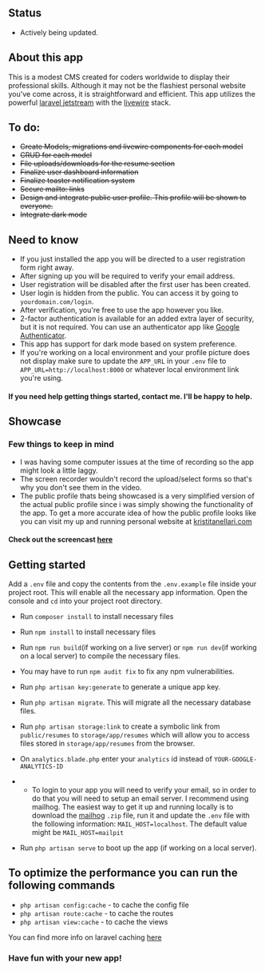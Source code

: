 ## Status

* Actively being updated.

## About this app

This is a modest CMS created for coders worldwide to display their professional skills. Although it may not be the flashiest personal website you've come across, it is straightforward and efficient. This app utilizes the powerful [laravel jetstream](https://jetstream.laravel.com/3.x/introduction.html) with the [livewire](https://laravel-livewire.com/) stack.

## To do:

* ~~Create Models, migrations and livewire components for each model~~
* ~~CRUD for each model~~
* ~~File uploads/downloads for the resume section~~
* ~~Finalize user dashboard information~~
* ~~Finalize toaster notification system~~
* ~~Secure mailto: links~~
* ~~Design and integrate public user profile. This profile will be shown to everyone.~~
* ~~Integrate dark mode~~

## Need to know
* If you just installed the app you will be directed to a user registration form right away. 
* After signing up you will be required to verify your email address. 
* User registration will be disabled after the first user has been created.
* User login is hidden from the public. You can access it by going to `yourdomain.com/login`.
* After verification, you're free to use the app however you like.
* 2-factor authentication is available for an added extra layer of security, but it is not required. You can use an authenticator app like [Google Authenticator](https://play.google.com/store/apps/details?id=com.google.android.apps.authenticator2&hl=en_US&gl=US).
* This app has support for dark mode based on system preference.
* If you're working on a local environment and your profile picture does not display make sure to update the `APP_URL` in your `.env` file to `APP_URL=http://localhost:8000` or whatever local environment link you're using.

#### If you need help getting things started, contact me. I'll be happy to help.

## Showcase

### Few things to keep in mind

* I was having some computer issues at the time of recording so the app might look a little laggy.
* The screen recorder wouldn't record the upload/select forms so that's why you don't see them in the video.
* The public profile thats being showcased is a very simplified version of the actual public profile since i was simply showing the functionality of the app.  To get a more accurate idea of how the public profile looks like you can visit my up and running personal website at [kristitanellari.com](https://www.kristitanellari.com)
#### Check out the screencast [here](https://clipchamp.com/watch/HPSgbsPlCyP?utm_source=share&utm_medium=social&utm_campaign=watch)

## Getting started

Add a `.env` file and copy the contents from the `.env.example` file inside your project root. This will enable all the necessary app information. Open the console and `cd` into your project root directory.
* Run `composer install` to install necessary files
* Run `npm install` to install necessary files
* Run `npm run build`(if working on a live server) or `npm run dev`(if working on a local server) to compile the necessary files.
* You may have to run `npm audit fix` to fix any npm vulnerabilities.
* Run `php artisan key:generate` to generate a unique app key.
* Run `php artisan migrate`. This will migrate all the necessary database files.
* Run `php artisan storage:link` to create a symbolic link from `public/resumes` to `storage/app/resumes` which will allow you to access files stored in `storage/app/resumes` from the browser.
* On `analytics.blade.php` enter your `analytics` id instead of `YOUR-GOOGLE-ANALYTICS-ID`
* * To login to your app you will need to verify your email, so in order to do that you will need to setup an email server. I recommend using mailhog. The easiest way to get it up and running locally is to download the [mailhog](https://sourceforge.net/projects/mailhog.mirror/) `.zip` file, run it and update the `.env` file with the following information: `MAIL_HOST=localhost`. The default value might be `MAIL_HOST=mailpit`

* Run `php artisan serve` to boot up the app (if working on a local server).

## To optimize the performance you can run the following commands

* `php artisan config:cache` - to cache the config file
* `php artisan route:cache` - to cache the routes
* `php artisan view:cache` - to cache the views

You can find more info on laravel caching [here](https://laravel.com/docs/10.x/cache)

### Have fun with your new app!
